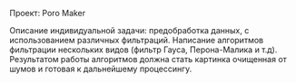 Проект: Poro Maker

Описание индивидуальной задачи: предобработка данных, с использованием различных фильтраций. Написание алгоритмов фильтрации нескольких 
видов (фильтр Гауса, Перона-Малика и т.д). Результатом работы алгоритмов должна стать картинка очищенная от шумов и готовая к дальнейшему процессингу.